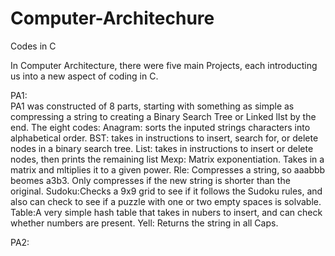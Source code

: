 # Computer-Architechure
Codes in C

In Computer Architecture, there were five main Projects, each introducting us into a new aspect of coding in C.

PA1:  
  PA1 was constructed of 8 parts, starting with something as simple as compressing a string to creating a Binary Search
  Tree or Linked lIst by the end. 
      The eight codes:
          Anagram: sorts the inputed strings characters into alphabetical order.
          BST: takes in instructions to insert, search for, or delete nodes in a binary search tree.
          List: takes in instructions to insert or delete nodes, then prints the remaining list
          Mexp: Matrix exponentiation. Takes in a matrix and mltiplies it to a given power.
          Rle: Compresses a string, so aaabbb beomes a3b3. Only compresses if the new string is shorter than the original.
          Sudoku:Checks a 9x9 grid to see if it follows the Sudoku rules, and also can check to see if 
          a puzzle with one or two empty spaces is solvable.
          Table:A very simple hash table that takes in nubers to insert, and can check whether numbers are present.
          Yell: Returns the string in all Caps.
          
          
PA2: 
